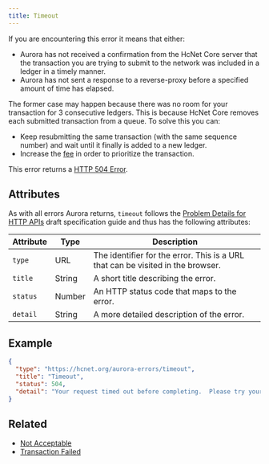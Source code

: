 ```yaml
---
title: Timeout
---
```


If you are encountering this error it means that either:

* Aurora has not received a confirmation from the HcNet Core server that the transaction you are
  trying to submit to the network was included in a ledger in a timely manner.
* Aurora has not sent a response to a reverse-proxy before a specified amount of time has elapsed.

The former case may happen because there was no room for your transaction for 3 consecutive
ledgers. This is because HcNet Core removes each submitted transaction from a queue. To solve
this you can:

* Keep resubmitting the same transaction (with the same sequence number) and wait until it finally
  is added to a new ledger.
* Increase the [fee](../../../guides/concepts/fees.md) in order to prioritize the transaction.

This error returns a
[HTTP 504 Error](https://developer.mozilla.org/en-US/docs/Web/HTTP/Response_codes).

## Attributes

As with all errors Aurora returns, `timeout` follows the
[Problem Details for HTTP APIs](https://tools.ietf.org/html/draft-ietf-appsawg-http-problem-00)
draft specification guide and thus has the following attributes:

| Attribute   | Type   | Description                                                                     |
| ----------- | ------ | ------------------------------------------------------------------------------- |
| `type`      | URL    | The identifier for the error.  This is a URL that can be visited in the browser.|
| `title`     | String | A short title describing the error.                                             |
| `status`    | Number | An HTTP status code that maps to the error.                                     |
| `detail`    | String | A more detailed description of the error.                                       |

## Example
```json
{
  "type": "https://hcnet.org/aurora-errors/timeout",
  "title": "Timeout",
  "status": 504,
  "detail": "Your request timed out before completing.  Please try your request again. If you are submitting a transaction make sure you are sending exactly the same transaction (with the same sequence number)."
}
```

## Related

- [Not Acceptable](./not-acceptable.md)
- [Transaction Failed](./transaction-failed.md)

